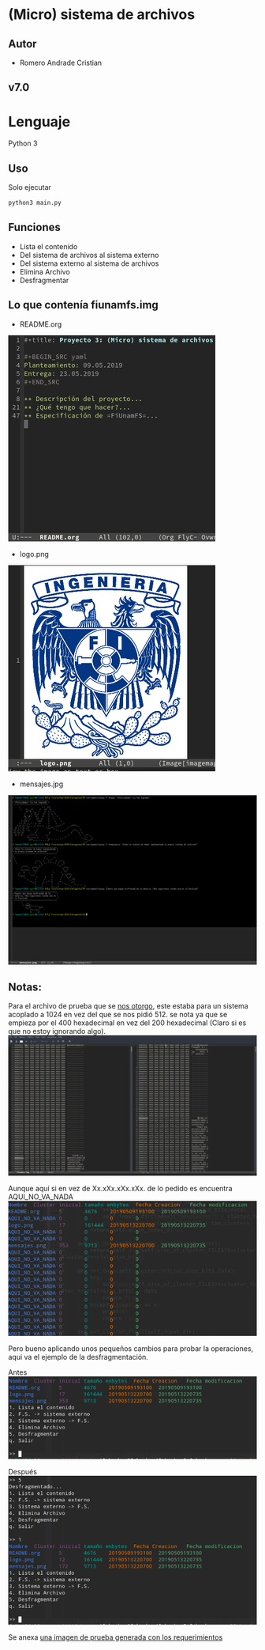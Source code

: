 # (Micro) sistema de archivos

## Autor

* Romero Andrade Cristian

## v7.0

# Lenguaje

Python 3

## Uso

Solo ejecutar

```bash
python3 main.py
```

## Funciones

* Lista el contenido
* Del sistema de archivos al sistema externo
* Del sistema externo al sistema de archivos
* Elimina Archivo
* Desfragmentar

## Lo que contenía fiunamfs.img

* README.org

![con1](img/con1.png)

* logo.png

![con2](img/con2.png)

* mensajes.jpg

![con3](img/con3.png)

## Notas:

Para el archivo de prueba que se [nos otorgo](./fiunamfs.img), este estaba para
un sistema acoplado a 1024 en vez del que se nos pidió 512. se nota ya que se empieza
por el 400 hexadecimal en vez del 200 hexadecimal (Claro si es que no estoy ignorando algo).
![prueba](img/error_de_prueba_espanto.png)

Aunque aquí si en vez de Xx.xXx.xXx.xXx. de lo pedido es encuentra AQUI_NO_VA_NADA
![aqui](img/aqui_esxx.xx.png)

Pero bueno aplicando unos pequeños cambios para probar la operaciones, aqui va el
ejemplo de la desfragmentación.

Antes
![antes](img/antes.png)

Después
![despues](img/despues.png)


Se anexa [una imagen de prueba generada con los requerimientos](algo.img)
